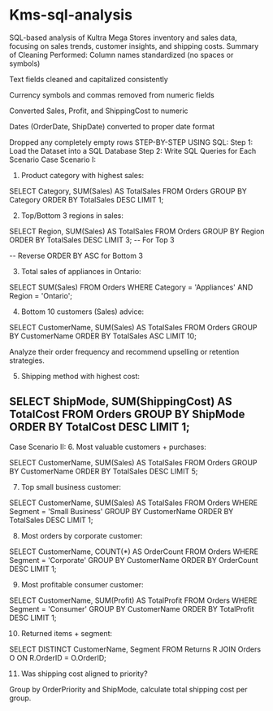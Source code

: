 # Kms-sql-analysis
SQL-based analysis of Kultra Mega Stores inventory and sales data, focusing on sales trends, customer insights, and shipping costs.
Summary of Cleaning Performed:
Column names standardized (no spaces or symbols)

Text fields cleaned and capitalized consistently

Currency symbols and commas removed from numeric fields

Converted Sales, Profit, and ShippingCost to numeric

Dates (OrderDate, ShipDate) converted to proper date format

Dropped any completely empty rows
STEP-BY-STEP USING SQL:
Step 1: Load the Dataset into a SQL Database
Step 2: Write SQL Queries for Each Scenario
Case Scenario I:
1. Product category with highest sales:

SELECT Category, SUM(Sales) AS TotalSales
FROM Orders
GROUP BY Category
ORDER BY TotalSales DESC
LIMIT 1;

2. Top/Bottom 3 regions in sales:

SELECT Region, SUM(Sales) AS TotalSales
FROM Orders
GROUP BY Region
ORDER BY TotalSales DESC
LIMIT 3; -- For Top 3

-- Reverse ORDER BY ASC for Bottom 3

3. Total sales of appliances in Ontario:

SELECT SUM(Sales)
FROM Orders
WHERE Category = 'Appliances' AND Region = 'Ontario';

4. Bottom 10 customers (Sales) advice:

SELECT CustomerName, SUM(Sales) AS TotalSales
FROM Orders
GROUP BY CustomerName
ORDER BY TotalSales ASC
LIMIT 10;

Analyze their order frequency and recommend upselling or retention strategies.

5. Shipping method with highest cost:

SELECT ShipMode, SUM(ShippingCost) AS TotalCost
FROM Orders
GROUP BY ShipMode
ORDER BY TotalCost DESC
LIMIT 1;
---
Case Scenario II:
6. Most valuable customers + purchases:

SELECT CustomerName, SUM(Sales) AS TotalSales
FROM Orders
GROUP BY CustomerName
ORDER BY TotalSales DESC
LIMIT 5;

7. Top small business customer:

SELECT CustomerName, SUM(Sales) AS TotalSales
FROM Orders
WHERE Segment = 'Small Business'
GROUP BY CustomerName
ORDER BY TotalSales DESC
LIMIT 1;

8. Most orders by corporate customer:

SELECT CustomerName, COUNT(*) AS OrderCount
FROM Orders
WHERE Segment = 'Corporate'
GROUP BY CustomerName
ORDER BY OrderCount DESC
LIMIT 1;

9. Most profitable consumer customer:

SELECT CustomerName, SUM(Profit) AS TotalProfit
FROM Orders
WHERE Segment = 'Consumer'
GROUP BY CustomerName
ORDER BY TotalProfit DESC
LIMIT 1;

10. Returned items + segment:

SELECT DISTINCT CustomerName, Segment
FROM Returns R
JOIN Orders O ON R.OrderID = O.OrderID;

11. Was shipping cost aligned to priority?

Group by OrderPriority and ShipMode, calculate total shipping cost per group.

